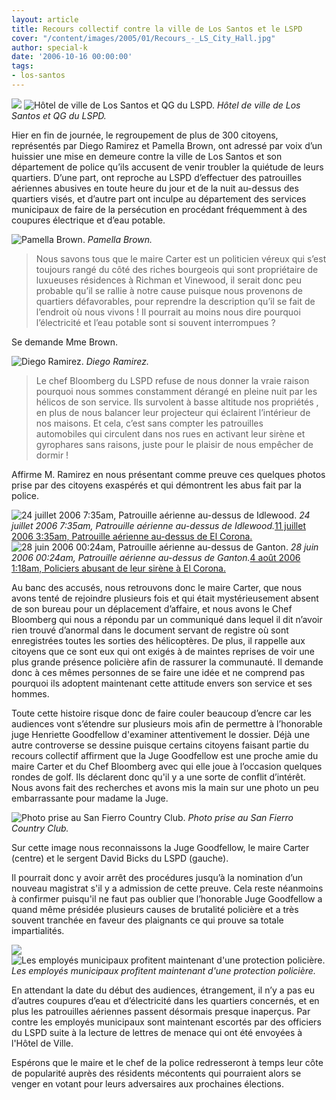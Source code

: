 ```yaml
---
layout: article
title: Recours collectif contre la ville de Los Santos et le LSPD
cover: "/content/images/2005/01/Recours_-_LS_City_Hall.jpg"
author: special-k
date: '2006-10-16 00:00:00'
tags:
- los-santos
---
```


![](/content/images/2005/01/Recours_-_LS_City_Hall.jpg)
![Hôtel de ville de Los Santos et QG du LSPD.](/content/images/2005/01/Recours_-_LSPD_HQ.jpg)
_Hôtel de ville de Los Santos et QG du LSPD._

Hier en fin de journée, le regroupement de plus de 300 citoyens, représentés par Diego Ramirez et Pamella Brown, ont adressé par voix d’un huissier une mise en demeure contre la ville de Los Santos et son département de police qu’ils accusent de venir troubler la quiétude de leurs quartiers. D’une part, ont reproche au LSPD d’effectuer des patrouilles aériennes abusives en toute heure du jour et de la nuit au-dessus des quartiers visés, et d’autre part ont inculpe au département des services municipaux de faire de la persécution en procédant fréquemment à des coupures électrique et d’eau potable.

![Pamella Brown.](/content/images/2005/01/Recours_-_Pamella_Brown.jpg)
_Pamella Brown._

> Nous savons tous que le maire Carter est un politicien véreux qui s’est toujours rangé du côté des riches bourgeois qui sont propriétaire de luxueuses résidences à Richman et Vinewood, il serait donc peu probable qu’il se rallie à notre cause puisque nous provenons de quartiers défavorables, pour reprendre la description qu’il se fait de l’endroit où nous vivons !&nbsp;Il pourrait au moins nous dire pourquoi l’électricité et l’eau potable sont si souvent interrompues ?

Se demande Mme Brown.

![Diego Ramirez.](/content/images/2005/01/Recours_-_Raphael_Ramirez.jpg)
_Diego Ramirez._

> Le chef Bloomberg du LSPD refuse de nous donner la vraie raison pourquoi nous sommes constamment dérangé en pleine nuit par les hélicos de son service. Ils survolent à basse altitude nos propriétés&nbsp;, en plus de nous balancer leur projecteur qui éclairent l’intérieur de nos maisons. Et cela, c’est sans compter les&nbsp;patrouilles automobiles&nbsp;qui circulent dans nos rues en activant leur sirène et gyrophares sans raisons, juste pour le plaisir de nous empêcher de dormir !

Affirme M. Ramirez en nous présentant comme preuve ces quelques photos prise par des citoyens exaspérés et qui démontrent les abus fait par la police.

![24 juillet 2006 7:35am, Patrouille aérienne au-dessus de Idlewood.](/content/images/2005/01/Recours_-_Helico_Jours_Idlewood.jpg)
_24 juillet 2006 7:35am, Patrouille aérienne au-dessus de Idlewood._[11 juillet 2006 3:35am, Patrouille aérienne au-dessus de El Corona.](/content/images/2005/01/Recours_-_Helico_Nuit_ElCorona.jpg)
![28 juin 2006 00:24am, Patrouille aérienne au-dessus de Ganton.](/content/images/2005/01/Recours_-_Helico_Nuit_Ganton.jpg)
_28 juin 2006 00:24am, Patrouille aérienne au-dessus de Ganton._[4 août 2006 1:18am, Policiers abusant de leur sirène à El Corona.](/content/images/2005/01/Recours_-_LSPD_Car_Meeting.jpg)

Au banc des accusés, nous retrouvons donc le maire Carter, que nous avons tenté de rejoindre plusieurs fois et qui était mystérieusement absent de son bureau pour un déplacement d’affaire, et nous avons le Chef Bloomberg qui nous a répondu par un communiqué dans lequel il dit n’avoir rien trouvé d’anormal dans le document servant de registre où sont enregistrées toutes les sorties des hélicoptères. De plus, il rappelle aux citoyens que ce sont eux qui ont exigés à de maintes reprises de voir une plus grande présence policière afin de rassurer la communauté. Il demande donc à ces mêmes personnes de se faire une idée et ne comprend pas pourquoi ils adoptent maintenant cette attitude envers son service et ses hommes.

Toute cette histoire risque donc de faire couler beaucoup d’encre car les audiences vont s’étendre sur plusieurs mois afin de permettre à l’honorable juge Henriette Goodfellow d'examiner attentivement le dossier. Déjà une autre controverse se dessine puisque certains citoyens faisant partie du recours collectif affirment que la Juge Goodfellow est une proche amie du maire Carter et du Chef Bloomberg avec qui elle joue à l’occasion quelques rondes de golf. Ils déclarent donc qu'il y a une sorte de conflit d’intérêt. Nous avons fait des recherches et avons mis la main sur une photo un peu embarrassante pour madame la Juge.

![Photo prise au San Fierro Country Club.](/content/images/2005/01/Recours_-_Golf_Photo.jpg)
_Photo prise au San Fierro Country Club._

Sur cette image nous reconnaissons la Juge Goodfellow, le maire Carter (centre) et le sergent David Bicks du LSPD (gauche).

Il pourrait donc y avoir arrêt des procédures jusqu’à la nomination d’un nouveau magistrat s'il y a admission de cette preuve. Cela reste néanmoins à confirmer puisqu'il ne faut pas oublier que l’honorable Juge Goodfellow a quand même présidée plusieurs causes de brutalité policière et a très souvent tranchée en faveur des plaignants ce qui prouve sa totale impartialités.

![](/content/images/2005/01/Recours_-_LS_Utilities.jpg)
![Les employés municipaux profitent maintenant d'une protection policière.](/content/images/2005/01/Recours_-_LS_Utilities_2.jpg)
_Les employés municipaux profitent maintenant d'une protection policière._

En attendant la date du début des audiences, étrangement, il n’y a pas eu d’autres coupures d’eau et d’électricité dans les quartiers concernés, et en plus les patrouilles aériennes passent désormais presque inaperçus. Par contre les employés municipaux sont maintenant escortés par des officiers du LSPD suite à la lecture de lettres de menace qui ont été envoyées à l'Hôtel de Ville.

Espérons que le maire et le chef de la police redresseront à temps leur côte de popularité auprès des résidents mécontents qui pourraient alors se venger en votant pour leurs adversaires aux prochaines élections.